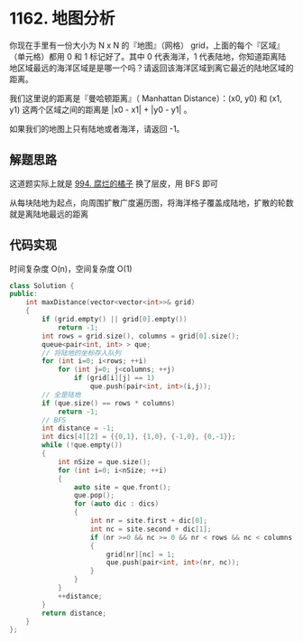 ﻿# 1162. 地图分析
你现在手里有一份大小为 N x N 的『地图』（网格） grid，上面的每个『区域』（单元格）都用 0 和 1 标记好了。其中 0 代表海洋，1 代表陆地，你知道距离陆地区域最远的海洋区域是是哪一个吗？请返回该海洋区域到离它最近的陆地区域的距离。

我们这里说的距离是『曼哈顿距离』（ Manhattan Distance）：(x0, y0) 和 (x1, y1) 这两个区域之间的距离是 |x0 - x1| + |y0 - y1| 。

如果我们的地图上只有陆地或者海洋，请返回 -1。

## 解题思路
这道题实际上就是 [994. 腐烂的橘子](https://leetcode-cn.com/problems/rotting-oranges/) 换了层皮，用 BFS 即可

从每块陆地为起点，向周围扩散广度遍历图，将海洋格子覆盖成陆地，扩散的轮数就是离陆地最远的距离

## 代码实现
时间复杂度 O(n)，空间复杂度 O(1)
```cpp
class Solution {
public:
    int maxDistance(vector<vector<int>>& grid) 
    {
        if (grid.empty() || grid[0].empty())
            return -1;
        int rows = grid.size(), columns = grid[0].size();
        queue<pair<int, int> > que;
        // 将陆地的坐标存入队列
        for (int i=0; i<rows; ++i)
            for (int j=0; j<columns; ++j)
                if (grid[i][j] == 1)
                    que.push(pair<int, int>(i,j));
        // 全是陆地
        if (que.size() == rows * columns)
            return -1;
        // BFS
        int distance = -1;
        int dics[4][2] = {{0,1}, {1,0}, {-1,0}, {0,-1}};
        while (!que.empty())
        {
            int nSize = que.size();
            for (int i=0; i<nSize; ++i)
            {
                auto site = que.front();
                que.pop();
                for (auto dic : dics)
                {
                    int nr = site.first + dic[0];
                    int nc = site.second + dic[1];
                    if (nr >=0 && nc >= 0 && nr < rows && nc < columns && grid[nr][nc] == 0)
                    {
                        grid[nr][nc] = 1;
                        que.push(pair<int, int>(nr, nc));
                    }
                }
            }
            ++distance;
        }
        return distance;
    }
};
```





